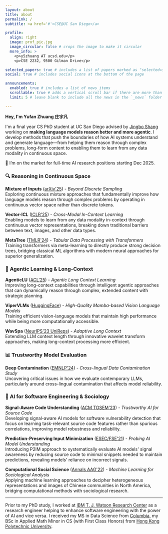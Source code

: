 ```yaml
---
layout: about
title: about
permalink: /
subtitle: <a href='#'>CSE@UC San Diego</a>

profile:
  align: right
  image: prof_pic.jpg
  image_circular: false # crops the image to make it circular
  more_info: >
    <p>y5zhuang AT ucsd.edu</p>
    <p>CSE 2232, 9500 Gilman Drive</p>

selected_papers: true # includes a list of papers marked as "selected={true}"
social: true # includes social icons at the bottom of the page

announcements:
  enabled: true # includes a list of news items
  scrollable: true # adds a vertical scroll bar if there are more than 3 news items
  limit: 5 # leave blank to include all the news in the `_news` folder

---
```

**Hey, I'm Yufan Zhuang 庄宇凡**

I'm a final year CS PhD student at UC San Diego advised by [Jingbo Shang](https://shangjingbo1226.github.io/) working on **making language models reason better and more agentic**. I develop methods that push the boundaries of how AI systems understand and generate language—from helping them reason through complex problems, long-form content to enabling them to learn from any data modality in continuous space.

👋 I’m on the market for full-time AI research positions starting Dec 2025.

### 🔍 **Reasoning in Continuous Space**
**Mixture of Inputs** ([arXiv'25](https://arxiv.org/abs/2505.14827)) - *Beyond Discrete Sampling*  
Exploring continuous mixture approaches that fundamentally improve how language models reason through complex problems by operating in continuous vector space rather than discrete tokens.

**Vector-ICL** ([ICLR'25](https://arxiv.org/abs/2410.05629)) - *Cross-Modal In-Context Learning*  
Enabling models to learn from any data modality in-context through continuous vector representations, breaking down traditional barriers between text, images, and other data types.

**MetaTree** ([TMLR'24](https://arxiv.org/abs/2402.03774)) - *Tabular Data Processing with Transformers*  
Training transformers via meta-learning to directly produce strong decision trees, bridging classical ML algorithms with modern neural approaches for superior generalization.

### 🤖 **Agentic Learning & Long-Context**
**AgenticLU** ([ACL'25](https://arxiv.org/abs/2502.15920)) - *Agentic Long Context Learning*  
Improving long-context capabilities through intelligent agentic approaches that can dynamically reason through complex, extended content with strategic planning.

**ViperVLMs** ([HuggingFace](https://huggingface.co/ViperVLM)) - *High-Quality Mamba-based Vision Language Models*  
Training efficient vision-language models that maintain high performance while being more computationally accessible.

**WavSpa** ([NeurIPS'23 UniReps](https://arxiv.org/abs/2210.01989)) - *Adaptive Long Context*  
Extending LLM context length through innovative wavelet transform approaches, making long-context processing more efficient.

### 📊 **Trustworthy Model Evaluation**
**Deep Contamination** ([EMNLP'24](https://arxiv.org/abs/2406.13236)) - *Cross-lingual Data Contamination Study*  
Uncovering critical issues in how we evaluate contemporary LLMs, particularly around cross-lingual contamination that affects model reliability.

### 🔬 **AI for Software Engineering & Sociology**
**Signal-Aware Code Understanding** ([ACM TOSEM'23](https://dl.acm.org/doi/10.1145/3597202)) - *Trustworthy AI for Source Code*  
Developing signal-aware AI models for software vulnerability detection that focus on learning task-relevant source code features rather than spurious correlations, improving model robustness and reliability.

**Prediction-Preserving Input Minimization** ([ESEC/FSE'21](https://2021.esec-fse.org/details/fse-2021-papers/14/Probing-Model-Signal-Awareness-via-Prediction-Preserving-Input-Minimization)) - *Probing AI Model Understanding*  
Introducing P2IM approach to systematically evaluate AI models' signal awareness by reducing source code to minimal snippets needed to maintain predictions, revealing models' reliance on incorrect signals.

**Computational Social Science** ([Annals AAG'22](https://www.tandfonline.com/doi/abs/10.1080/24694452.2022.2042180)) - *Machine Learning for Sociological Analysis*  
Applying machine learning approaches to decipher heterogeneous representations and images of Chinese communities in North America, bridging computational methods with sociological research.

---

Prior to my PhD study, I worked at [IBM T. J. Watson Research Center](https://research.ibm.com/labs/yorktown-heights) as a research engineer helping to enhance software engineering with the power of AI and vice versa. I received my MS in Data Science from [Columbia](https://datascience.columbia.edu/), my BSc in Applied Math Minor in CS (with First Class Honors) from [Hong Kong Polytechnic University](https://www.polyu.edu.hk/ama/).
